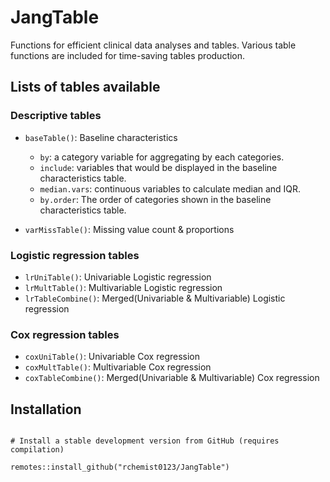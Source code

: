 # JangTable

Functions for efficient clinical data analyses and tables. Various table functions are included for time-saving tables production.

## Lists of tables available

### Descriptive tables
- `baseTable()`: Baseline characteristics 
  - `by`: a category variable for aggregating by each categories.
  - `include`: variables that would be displayed in the baseline characteristics table.
  - `median.vars`: continuous variables to calculate median and IQR.
  - `by.order`: The order of categories shown in the baseline characteristics table.
  
- `varMissTable()`: Missing value count & proportions

### Logistic regression tables
- `lrUniTable()`: Univariable Logistic regression 
- `lrMultTable()`: Multivariable Logistic regression 
- `lrTableCombine()`: Merged(Univariable & Multivariable) Logistic regression

### Cox regression tables
- `coxUniTable()`: Univariable Cox regression 
- `coxMultTable()`: Multivariable Cox regression 
- `coxTableCombine()`: Merged(Univariable & Multivariable) Cox regression

## Installation

```{r}

# Install a stable development version from GitHub (requires compilation)

remotes::install_github("rchemist0123/JangTable")

```

